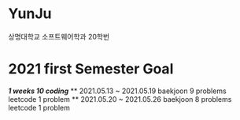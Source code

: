 # YunJu
상명대학교 소프트웨어학과 20학번
# 2021 first Semester Goal
**_1 weeks 10 coding_**
** 2021.05.13 ~ 2021.05.19
  baekjoon 9 problems leetcode 1 problem
** 2021.05.20 ~ 2021.05.26
  baekjoon 8 problems leetcode 1 problem
